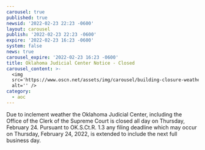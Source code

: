 ```yaml
---
carousel: true
published: true
newsid: '2022-02-23 22:23 -0600'
layout: carousel
publish: '2022-02-23 22:23 -0600'
expire: '2022-02-23 16:23 -0600'
system: false
news: true
carousel_expire: '2022-02-23 16:23 -0600'
title: Oklahoma Judicial Center Notice - Closed
carousel_content: >-
  <img
  src='https://www.oscn.net/assets/img/carousel/building-closure-weather.jpg'
  alt='' />
category:
  - aoc
---
```

Due to inclement weather the Oklahoma Judicial Center, including the Office of the Clerk of the Supreme Court is closed all day on Thursday, February 24. Pursuant to OK.S.Ct.R. 1.3 any filing deadline which may occur on Thursday, February 24, 2022, is extended to include the next full business day.
